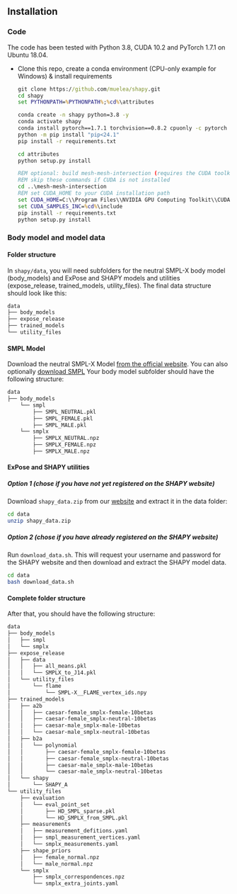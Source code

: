 ## Installation

### Code

The code has been tested with Python 3.8, CUDA 10.2 and PyTorch 1.7.1 on Ubuntu 18.04.

- Clone this repo, create a conda environment (CPU-only example for Windows) & install requirements
    ```cmd
    git clone https://github.com/muelea/shapy.git
    cd shapy
    set PYTHONPATH=%PYTHONPATH%;%cd%\attributes

    conda create -n shapy python=3.8 -y
    conda activate shapy
    conda install pytorch==1.7.1 torchvision==0.8.2 cpuonly -c pytorch -y
    python -m pip install "pip<24.1"
    pip install -r requirements.txt

    cd attributes
    python setup.py install

    REM optional: build mesh-mesh-intersection (requires the CUDA toolkit)
    REM skip these commands if CUDA is not installed
    cd ..\mesh-mesh-intersection
    REM set CUDA_HOME to your CUDA installation path
    set CUDA_HOME=C:\\Program Files\\NVIDIA GPU Computing Toolkit\\CUDA\\v10.2
    set CUDA_SAMPLES_INC=%cd%\include
    pip install -r requirements.txt
    python setup.py install
    ```

### Body model and model data

#### Folder structure

In `shapy/data`, you will need subfolders for the neutral SMPL-X body model (body_models) and ExPose and SHAPY models and utilities (expose_release, trained_models, utility_files). The final data structure should look like this:
```bash
data
├── body_models
├── expose_release
├── trained_models
└── utility_files
```

#### SMPL Model

Download the neutral SMPL-X Model
[from the official website](https://smpl-x.is.tue.mpg.de/).
You can also optionally [download SMPL](https://smpl.is.tue.mpg.de/)
Your body model subfolder should have the following structure:

```bash
data
├── body_models
    └── smpl
        ├── SMPL_NEUTRAL.pkl
        ├── SMPL_FEMALE.pkl
        ├── SMPL_MALE.pkl
    └── smplx
        ├── SMPLX_NEUTRAL.npz
        ├── SMPLX_FEMALE.npz
        ├── SMPLX_MALE.npz
```

#### ExPose and SHAPY utilities

##### Option 1 (chose if you have not yet registered on the SHAPY website)
Download `shapy_data.zip` from our [website](https://shapy.is.tue.mpg.de) and extract it in the data folder:

```bash
cd data
unzip shapy_data.zip
```

##### Option 2 (chose if you have already registered on the SHAPY website)
Run `download_data.sh`. This will request your username and password for the SHAPY website and then download and extract the SHAPY model data.

```bash
cd data
bash download_data.sh
```

#### Complete folder structure

After that, you should have the following structure:

```bash
data
├── body_models
│   ├── smpl
│   └── smplx
├── expose_release
│   ├── data
│   │   ├── all_means.pkl
│   │   └── SMPLX_to_J14.pkl
│   └── utility_files
│       └── flame
│           └── SMPL-X__FLAME_vertex_ids.npy
├── trained_models
│   ├── a2b
│   │   ├── caesar-female_smplx-female-10betas
│   │   ├── caesar-female_smplx-neutral-10betas
│   │   ├── caesar-male_smplx-male-10betas
│   │   └── caesar-male_smplx-neutral-10betas
│   ├── b2a
│   │   └── polynomial
│   │       ├── caesar-female_smplx-female-10betas
│   │       ├── caesar-female_smplx-neutral-10betas
│   │       ├── caesar-male_smplx-male-10betas
│   │       └── caesar-male_smplx-neutral-10betas
│   └── shapy
│       └── SHAPY_A
└── utility_files
    ├── evaluation
    │   └── eval_point_set
    │       ├── HD_SMPL_sparse.pkl
    │       └── HD_SMPLX_from_SMPL.pkl
    ├── measurements
    │   ├── measurement_defitions.yaml
    │   ├── smpl_measurement_vertices.yaml
    │   └── smplx_measurements.yaml
    ├── shape_priors
    │   ├── female_normal.npz
    │   └── male_normal.npz
    └── smplx
        ├── smplx_correspondences.npz
        └── smplx_extra_joints.yaml
```
